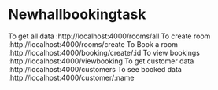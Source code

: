 # Newhallbookingtask
To get all data :http://localhost:4000/rooms/all
To create room :http://localhost:4000/rooms/create
To Book a room :http://localhost:4000/booking/create/:id
To view bookings :http://localhost:4000/viewbooking
To get customer data :http://localhost:4000/customers
To see booked data :http://localhost:4000/customer/:name
